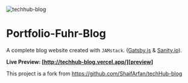 ![techhub-blog](./banner.png)

# Portfolio-Fuhr-Blog

A complete blog website created with `JAMstack`. ([Gatsby.js](https://www.gatsbyjs.org/) & [Sanity.io](https://sanity.io)).

**Live Preview: [http://techhub-blog.vercel.app/][preview]**

This project is a fork from https://github.com/ShaifArfan/techHub-blog

